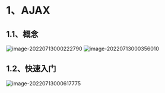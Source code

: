# 1、AJAX

## 1.1、概念

![image-20220713000222790](https://gitee.com/gong-kai2/note/raw/master/imgs/202209031703485.png)	![image-20220713000356010](https://gitee.com/gong-kai2/note/raw/master/imgs/202209031703486.png)

## 1.2、快速入门

![image-20220713000617775](https://gitee.com/gong-kai2/note/raw/master/imgs/202209031703487.png)	